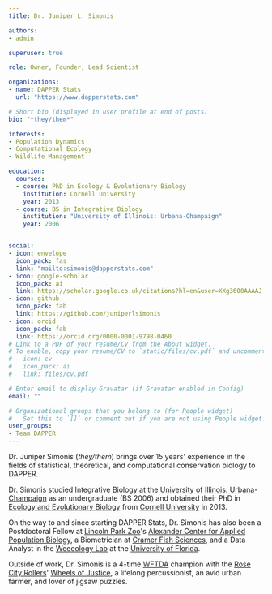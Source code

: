```yaml
---
title: Dr. Juniper L. Simonis

authors:
- admin

superuser: true

role: Owner, Founder, Lead Scientist

organizations:
- name: DAPPER Stats
  url: "https://www.dapperstats.com"

# Short bio (displayed in user profile at end of posts)
bio: "*they/them*"

interests:
- Population Dynamics
- Computational Ecology
- Wildlife Management

education:
  courses:
  - course: PhD in Ecology & Evolutionary Biology
    institution: Cornell University
    year: 2013
  - course: BS in Integrative Biology
    institution: "University of Illinois: Urbana-Champaign"
    year: 2006


social:
- icon: envelope
  icon_pack: fas
  link: "mailto:simonis@dapperstats.com"
- icon: google-scholar
  icon_pack: ai
  link: https://scholar.google.co.uk/citations?hl=en&user=XXg3600AAAAJ
- icon: github
  icon_pack: fab
  link: https://github.com/juniperlsimonis
- icon: orcid
  icon_pack: fab
  link: https://orcid.org/0000-0001-9798-0460
# Link to a PDF of your resume/CV from the About widget.
# To enable, copy your resume/CV to `static/files/cv.pdf` and uncomment the lines below.
# - icon: cv
#   icon_pack: ai
#   link: files/cv.pdf

# Enter email to display Gravatar (if Gravatar enabled in Config)
email: ""

# Organizational groups that you belong to (for People widget)
#   Set this to `[]` or comment out if you are not using People widget.
user_groups:
- Team DAPPER
---
```


Dr. Juniper Simonis (*they/them*) brings over 15 years' experience in the fields of statistical, theoretical, and computational conservation biology to DAPPER.

Dr. Simonis studied Integrative Biology at the [University of Illinois: Urbana-Champaign](https://illinois.edu/) as an undergraduate (BS 2006) and obtained their PhD in [Ecology and Evolutionary Biology](https://ecologyandevolution.cornell.edu/) from [Cornell University](https://www.cornell.edu/) in 2013.

On the way to and since starting DAPPER Stats, Dr. Simonis has also been a Postdoctoral Fellow at [Lincoln Park Zoo](https://www.lpzoo.org/)'s [Alexander Center for Applied Population Biology](https://www.lpzoo.org/conservation-science/research-centers/alexander-center-applied-population-biology), a Biometrician at [Cramer Fish Sciences](https://www.fishsciences.net/), and a Data Analyst in the [Weecology Lab](https://www.weecology.org/) at the [University of Florida](http://www.ufl.edu/).

Outside of work, Dr. Simonis is a 4-time [WFTDA](https://wftda.com/) champion with the [Rose City Rollers](https://www.rosecityrollers.com)' [Wheels of Justice](https://www.rosecityrollers.com/teams/wheels-of-justice/), a lifelong percussionist, an avid urban farmer, and lover of jigsaw puzzles.


